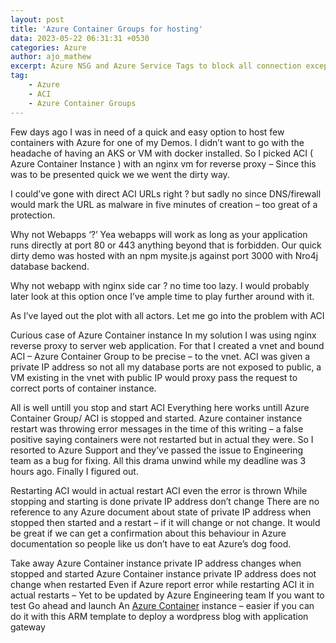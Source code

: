 ```yaml
---
layout: post
title: 'Azure Container Groups for hosting'
data: 2023-05-22 06:31:31 +0530
categories: Azure
author: ajo_mathew
excerpt: Azure NSG and Azure Service Tags to block all connection except to Azure Portal, this is an undocumented feature available with Azure
tag:
    - Azure
    - ACI
    - Azure Container Groups
---
```


Few days ago I was in need of a quick and easy option to host few containers with Azure for one of my Demos. I didn’t want to go with the headache of having an AKS or VM with docker installed. So I picked ACI ( Azure Container Instance ) with an nginx vm for reverse proxy – Since this was to be presented quick we we went the dirty way.

I could’ve gone with direct ACI URLs right ? but sadly no since DNS/firewall would mark the URL as malware in five minutes of creation – too great of a protection.

Why not Webapps ‘?’
Yea webapps will work as long as your application runs directly at port 80 or 443 anything beyond that is forbidden. Our quick dirty demo was hosted with an npm mysite.js against port 3000 with Nro4j database backend.

Why not webapp with nginx side car ? no time too lazy. I would probably later look at this option once I’ve ample time to play further around with it.

As I’ve layed out the plot with all actors. Let me go into the problem with ACI

Curious case of Azure Container instance
In my solution I was using nginx reverse proxy to server web application. For that I created a vnet and bound ACI – Azure Container Group to be precise – to the vnet. ACI was given a private IP address so not all my database ports are not exposed to public, a VM existing in the vnet with public IP would proxy pass the request to correct ports of container instance.

All is well untill you stop and start ACI
Everything here works untill Azure Container Group/ ACI is stopped and started. Azure container instance restart was throwing error messages in the time of this writing – a false positive saying containers were not restarted but in actual they were. So I resorted to Azure Support and they’ve passed the issue to Engineering team as a bug for fixing. All this drama unwind while my deadline was 3 hours ago. Finally I figured out.

Restarting ACI would in actual restart ACI even the error is thrown
While stopping and starting is done private IP address don’t change
There are no reference to any Azure document about state of private IP address when stopped then started and a restart – if it will change or not change. It would be great if we can get a confirmation about this behaviour in Azure documentation so people like us don’t have to eat Azure’s dog food.

Take away
Azure Container instance private IP address changes when stopped and started
Azure Container instance private IP address does not change when restarted
Even if Azure report error while restarting ACI it in actual restarts – Yet to be updated by Azure Engineering team
If you want to test
Go ahead and launch An [Azure Container](https://github.com/Azure/azure-quickstart-templates/tree/master/201-aci-wordpress-vnet) instance – easier if you can do it with this ARM template to deploy a wordpress blog with application gateway
